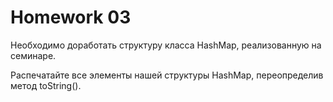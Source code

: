 # Homework 03

Необходимо доработать структуру класса HashMap, реализованную на семинаре.

Распечатайте все элементы нашей структуры HashMap, переопределив метод toString().